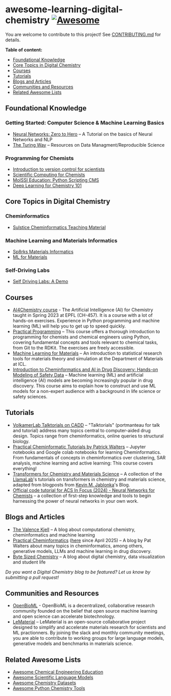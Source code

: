 # awesome-learning-digital-chemistry [![Awesome](https://awesome.re/badge-flat2.svg)](https://awesome.re)
You are welcome to contribute to this project! See [CONTRIBUTING.md](CONTRIBUTING.md) for details.

**Table of content:**
- [Foundational Knowledge](#foundations)
- [Core Topics in Digital Chemistry](#core-topics)
- [Courses](#courses)
- [Tutorials](#tutorials)
- [Blogs and Articles](#blogs)
- [Communities and Resources](#communities)
- [Related Awesome Lists](#related)

<!-- headings -->
<a id="foundations"></a>
## Foundational Knowledge

### Getting Started: Computer Science & Machine Learning Basics
* [Neural Networks: Zero to Hero](https://github.com/karpathy/nn-zero-to-hero) – A Tutorial on the basics of Neural Networks and NLP
* [The Turing Way](https://github.com/the-turing-way/the-turing-way) – Resources on Data Managment/Reproducible Science

### Programming for Chemists
* [Introduction to version control for scientists](https://laserkelvin.github.io/blog/2021/10/contributing-github/)
* [Scientific Computing for Chemists](https://weisscharlesj.github.io/SciCompforChemists/notebooks/introduction/intro.html)
* [MolSSI Education: Python Scripting CMS](https://github.com/MolSSI-Education/python_scripting_cms)
* [Deep Learning for Chemistry 101](https://github.com/rociomer/dl-chem-101)

<a id="core-topics"></a>
## Core Topics in Digital Chemistry

### Cheminformatics
* [Sulstice Cheminformatics Teaching Material](https://github.com/Sulstice/Cheminformatics-Teaching-Material)

### Machine Learning and Materials Informatics
* [Sp8rks Materials Informatics](https://github.com/sp8rks/MaterialsInformatics)
* [ML for Materials](https://github.com/aronwalsh/MLforMaterials)

### Self-Driving Labs
* [Self Driving Labs: A Demo](https://github.com/sparks-baird/self-driving-lab-demo)


<a id="courses"></a>
## Courses

* [AI4Chemistry course](https://github.com/schwallergroup/ai4chem_course) - The Artificial Intelligence (AI) for Chemistry taught in Spring 2023 at EPFL (CH-457). It is a course with a lot of hands-on exercises. Experience in Python programming and machine learning (ML) will help you to get up to speed quickly.
* [Practical Programming](https://schwallergroup.github.io/practical-programming-in-chemistry/) – 
This course offers a thorough introduction to programming for chemists and chemical engineers using Python, covering fundamental concepts and tools relevant to chemical tasks, from Git to the RDKit. The exercises are freely accessible.
* [Machine Learning for Materials](https://aronwalsh.github.io/MLforMaterials/Overview.html) – An introduction to statistical research tools for materials theory and simulation at the Department of Materials at ICL.
* [Introduction to Cheminformatics and AI in Drug Discovery: Hands-on Modeling of Safety Data](https://srijitseal.com/AIDDCourse) – Machine learning (ML) and artificial intelligence (AI) models are becoming increasingly popular in drug discovery. This course aims to explain how to construct and use ML models for a non-expert audience with a background in life science or safety sciences.

  
<a id="tutorials"></a>
## Tutorials

* [VolkamerLab Talktorials on CADD](https://projects.volkamerlab.org/teachopencadd/talktorials.html) – "Talktorials" (portmanteau for talk and tutorial) address many topics central to computer-aided drug design. Topics range from cheminformatics, online queries to structural biology.
* [Practical Cheminformatic Tutorials by Patrick Walters](https://github.com/PatWalters/practical_cheminformatics_tutorials) – Jupyter notebooks and Google colab notebooks for learning Cheminformatics. From fundamentals of concepts in cheminformatics over clustering, SAR analysis, machine learning and active learning: This course covers everything!
* [Transformers for Chemistry and Materials Science](https://github.com/lamalab-org/llm-tutorial) – A collection of the [LlamaLab](https://github.com/lamalab-org)'s tutorials on transformers in chemistry and materials science, adapted from blogposts from [Kevin M. Jablonka](https://kjablonka.com/index.html#category=llm)'s Blog.
* [Official code tutorial for ACS In Focus (2024) - Neural Networks for Chemists](https://github.com/omics101/acs-neural-networks) – a collection of first-step knowledge and tools to begin harnessing the power of neural networks in your own work.

<a id="blogs"></a>
## Blogs and Articles
* [The Valence Kjell](https://www.valencekjell.com/) – A blog about computational chemistry, cheminformatics and machine learning
* [Practical Cheminformatics](https://practicalcheminformatics.blogspot.com/) ([here](https://patwalters.github.io/) since April 2025) – A blog by Pat Walters about many topics in cheminformatics, among others, generative models, LLMs and machine learning in drug discovery.
* [Byte Sized Chemistry](https://bytesizedchem.com) – A blog about digital chemistry, data visualization and student life

*Do you want a Digital Chemistry blog to be featured? Let us know by submitting a pull request!*

<a id="communities"></a>
## Communities and Resources

* [OpenBioML](https://www.openbioml.org/) - OpenBioML is a decentralized, collaborative research community founded on the belief that open source machine learning and open science can accelerate biotechnology.
* [LeMaterial](https://lematerial.org/) – LeMaterial is an open-source collaborative project designed to simplify and accelerate materials research for scientists and ML practionners. By joining the slack and monthly community meetings, you are able to contribute to working groups for large language models, generative models and benchmarks in materials science.

<a id="related"></a>
## Related Awesome Lists
* [Awesome Chemical Engineering Education](https://github.com/kevingreenman/awesome-chemical-engineering-education)
* [Awesome Scientific Language Models](https://github.com/yuzhimanhua/Awesome-Scientific-Language-Models)
* [Awesome Chemistry Datasets](https://github.com/kjappelbaum/awesome-chemistry-datasets)
* [Awesome Python Chemistry Tools](https://github.com/lmmentel/awesome-python-chemistry)
